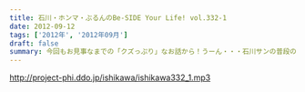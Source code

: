 ```yaml
---
title: 石川・ホンマ・ぶるんのBe-SIDE Your Life! vol.332-1
date: 2012-09-12
tags: ['2012年', '2012年09月']
draft: false
summary: 今回もお見事なまでの「クズっぷり」なお話から！うーん・・・石川サンの普段のクズな生活っぷりの真実がっ。でも、サスガに原稿脱稿のため石川サンひげ面で登場。ＮＡＭＡＥ
---
```


http://project-phi.ddo.jp/ishikawa/ishikawa332_1.mp3
